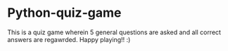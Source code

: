 # Python-quiz-game
This is a quiz game wherein 5 general questions are asked and all correct answers are regawrded.
Happy playing!! :)
